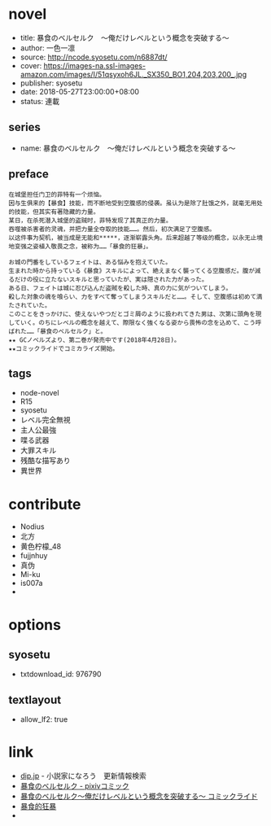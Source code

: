 # novel

- title: 暴食のベルセルク　～俺だけレベルという概念を突破する～
- author: 一色一凛
- source: http://ncode.syosetu.com/n6887dt/
- cover: https://images-na.ssl-images-amazon.com/images/I/51qsyxoh6JL._SX350_BO1,204,203,200_.jpg
- publisher: syosetu
- date: 2018-05-27T23:00:00+08:00
- status: 連載

## series

- name: 暴食のベルセルク　～俺だけレベルという概念を突破する～

## preface


```
在城堡担任门卫的菲特有一个烦恼。
因与生俱来的【暴食】技能，而不断地受到空腹感的侵袭。虽认为是除了肚饿之外，就毫无用处的技能，但其实有著隐藏的力量。
某日，在杀死潜入城堡的盗贼时，菲特发现了其真正的力量。
吞噬被杀害者的灵魂，并把力量全夺取的技能……。然后，初次满足了空腹感。
以这件事为契机，被当成是无能和*****，逐渐崭露头角。后来超越了等级的概念，以永无止境地变强之姿植入敬畏之念，被称为……「暴食的狂暴」。

お城の門番をしているフェイトは、ある悩みを抱えていた。
生まれた時から持っている《暴食》スキルによって、絶えまなく襲ってくる空腹感だ。腹が減るだけの役に立たないスキルと思っていたが、実は隠された力があった。
ある日、フェイトは城に忍び込んだ盗賊を殺した時、真の力に気がついてしまう。
殺した対象の魂を喰らい、力をすべて奪ってしまうスキルだと……。そして、空腹感は初めて満たされていた。
このことをきっかけに、使えないやつだとゴミ屑のように扱われてきた男は、次第に頭角を現していく。のちにレベルの概念を越えて、際限なく強くなる姿から畏怖の念を込めて、こう呼ばれた……「暴食のベルセルク」と。
★★ GCノベルズより、第二巻が発売中です(2018年4月28日)。
★★コミックライドでコミカライズ開始。
```

## tags

- node-novel
- R15
- syosetu
- レベル完全無視
- 主人公最強
- 喋る武器
- 大罪スキル
- 残酷な描写あり
- 異世界

# contribute

- Nodius
- 北方
- 黄色柠檬_48
- fujjnhuy
- 真伪
- Mi-ku
- is007a
- 

# options

## syosetu

- txtdownload_id: 976790

## textlayout

- allow_lf2: true

# link

- [dip.jp](https://narou.dip.jp/search.php?text=n6887dt&novel=all&genre=all&new_genre=all&length=0&down=0&up=100) - 小説家になろう　更新情報検索
- [暴食のベルセルク - pixivコミック](https://comic.pixiv.net/works/4258)
- [暴食のベルセルク～俺だけレベルという概念を突破する～ コミックライド](http://comicride.jp/gluttony/)
- [暴食的狂暴](https://tieba.baidu.com/f?kw=%E6%9A%B4%E9%A3%9F%E7%9A%84%E7%8B%82%E6%9A%B4&ie=utf-8 "")
- 


